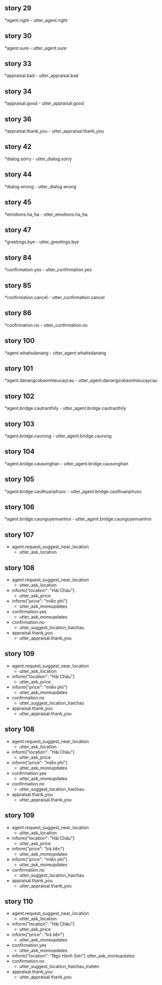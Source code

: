 ## story 29
*agent.right
    - utter_agent.right
    
## story 30
*agent.sure
    - utter_agent.sure

## story 33
*appraisal.bad
    - utter_appraisal.bad
    
## story 34
*appraisal.good
    - utter_appraisal.good
## story 36
*appraisal.thank_you
    - utter_appraisal.thank_you

## story 42
*dialog.sorry
    - utter_dialog.sorry

## story 44
*dialog.wrong
    - utter_dialog.wrong

## story 45
*emotions.ha_ha
    - utter_emotions.ha_ha
    

## story 47
*greetings.bye
    - utter_greetings.bye

## story 84
*confirmation.yes
    - utter_confirmation.yes

## story 85
*confirmation.cancel
    - utter_confirmation.cancel

## story 86
*confirmation.no
    - utter_confirmation.no

## story 100
*agent.whatisdanang
    - utter_agent.whatisdanang

## story 101
*agent.danangcobaonhieucaycau
    - utter_agent.danangcobaonhieucaycau

## story 102
*agent.bridge.cautranthily
    - utter_agent.bridge.cautranthily

## story 103
*agent.bridge.caurong
    - utter_agent.bridge.caurong

## story 104
*agent.bridge.causonghan
    - utter_agent.bridge.causonghan

## story 105
*agent.bridge.cauthuanphuoc
    - utter_agent.bridge.cauthuanphuoc

## story 106
*agent.bridge.caunguyenvantroi
    - utter_agent.bridge.caunguyenvantroi

## story 107
* agent.request_suggest_near_location
    - utter_ask_location

## story 108
* agent.request_suggest_near_location
    - utter_ask_location
* inform{"location": "Hải Châu"}
    - utter_ask_price
* inform{"price": "miễn phí"}
    - utter_ask_moreupdates
* confirmation.yes
    - utter_ask_moreupdates
* confirmation.no
    - utter_suggest_location_haichau
* appraisal.thank_you
    - utter_appraisal.thank_you

## story 109
* agent.request_suggest_near_location
    - utter_ask_location
* inform{"location": "Hải Châu"}
    - utter_ask_price
* inform{"price": "miễn phí"}
    - utter_ask_moreupdates
* confirmation.no
    - utter_suggest_location_haichau
* appraisal.thank_you
    - utter_appraisal.thank_you

## story 108
* agent.request_suggest_near_location
    - utter_ask_location
* inform{"location": "Hải Châu"}
    - utter_ask_price
* inform{"price": "miễn phí"}
    - utter_ask_moreupdates
* confirmation.yes
    - utter_ask_moreupdates
* confirmation.no
    - utter_suggest_location_haichau
* appraisal.thank_you
    - utter_appraisal.thank_you

## story 109
* agent.request_suggest_near_location
    - utter_ask_location
* inform{"location": "Hải Châu"}
    - utter_ask_price
* inform{"price": "trả tiền"}
    - utter_ask_moreupdates
* inform{"price": "miễn phí"}
    - utter_ask_moreupdates
* confirmation.no
    - utter_suggest_location_haichau
* appraisal.thank_you
    - utter_appraisal.thank_you


## story 110
* agent.request_suggest_near_location
    - utter_ask_location
* inform{"location": "Hải Châu"}
    - utter_ask_price
* inform{"price": "trả tiền"}
    - utter_ask_moreupdates
* confirmation.yes
    - utter_ask_moreupdates
* inform{"location": "Ngũ Hành Sơn"}
    utter_ask_moreupdates
* confirmation.no
    - utter_suggest_location_haichau_tratien
* appraisal.thank_you
    - utter_appraisal.thank_you
